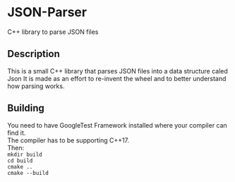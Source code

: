 # JSON-Parser
C++ library to parse JSON files

## Description
This is a small C++ library that parses JSON files into a data structure caled Json
It is made as an effort to re-invent the wheel and to better understand how parsing
works.

## Building
You need to have GoogleTest Framework installed where your compiler can find it. 
<br>
The compiler has to be supporting C++17.
<br>
Then:
<br>
`mkdir build`
<br>
`cd build`
<br>
`cmake ..`
<br>
`cmake --build`
